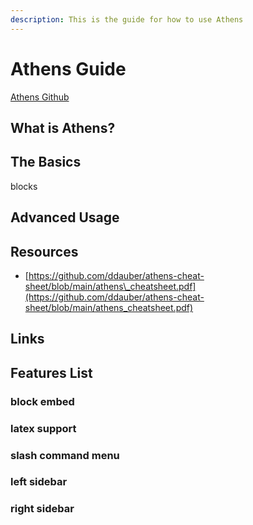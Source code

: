 ```yaml
---
description: This is the guide for how to use Athens
---
```


# Athens Guide

[Athens Github](https://github.com/athensresearch/athens)



## What is Athens?



## The Basics

blocks

## Advanced Usage



## Resources

* [https://github.com/ddauber/athens-cheat-sheet/blob/main/athens\_cheatsheet.pdf](https://github.com/ddauber/athens-cheat-sheet/blob/main/athens_cheatsheet.pdf)

## Links



## Features List

### block embed

### latex support

### slash command menu

### left sidebar

### right sidebar






